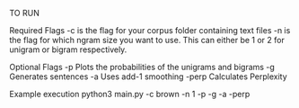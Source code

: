 TO RUN

Required Flags
-c is the flag for your corpus folder containing text files
-n is the flag for which ngram size you want to use. This can either be 1 or 2 for unigram or bigram respectively.

Optional Flags
-p Plots the probabilities of the unigrams and bigrams
-g Generates sentences
-a Uses add-1 smoothing
-perp Calculates Perplexity

Example execution
python3 main.py -c brown -n 1 -p -g -a -perp
